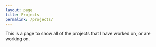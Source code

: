 ```yaml
---
layout: page
title: Projects
permalink: /projects/
---
```


This is a page to show all of the projects that I have worked on, or are working on.
